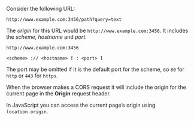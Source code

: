 Consider the following URL:

```dsconfig
http://www.example.com:3456/path?query=text
```

The _origin_ for this URL would be `http://www.example.com:3456`. It includes the _scheme_, _hostname_ and _port_.

```dsconfig
http://www.example.com:3456
```
```
<scheme> :// <hostname> [ : <port> ]
```

The port may be omitted if it is the default port for the scheme, so `80` for `http` or `443` for `https`.

When the browser makes a CORS request it will include the origin for the current page in the **Origin** request header.

In JavaScript you can access the current page’s origin using `location.origin`.
